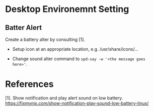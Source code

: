 # Desktop Environemnt Setting

## Batter Alert 

 Create a battery alter by consulting [1]. 

 * Setup icon at an appropriate location, e.g. /usr/share/icons/...

 * Change sound alter command to `spd-say -w '<the message goes here>'`.

# References

[1]. Show notification and play alert sound on low battery. https://fixmynix.com/show-notification-play-sound-low-battery-linux/


